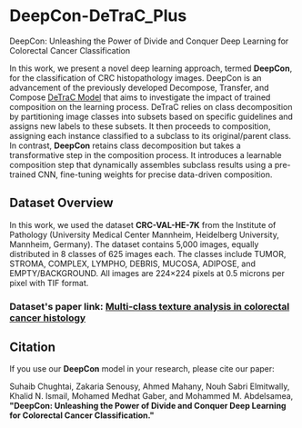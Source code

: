 # DeepCon-DeTraC_Plus
DeepCon: Unleashing the Power of Divide and Conquer Deep Learning for Colorectal Cancer Classification

In this work, we present a novel deep learning approach, termed **DeepCon**, for the classification of CRC histopathology images. DeepCon is an advancement of the previously developed Decompose, Transfer, and Compose [DeTraC Model](https://ieeexplore.ieee.org/abstract/document/9075155) that aims to investigate the impact of trained composition on the learning process. DeTraC relies on class decomposition by partitioning image classes into subsets based on specific guidelines and assigns new labels to these subsets. It then proceeds to composition, assigning each instance classified to a subclass to its original/parent class. In contrast, **DeepCon** retains class decomposition but takes a transformative step in the composition process. It introduces a learnable composition step that dynamically assembles subclass results using a pre-trained CNN, fine-tuning weights for precise data-driven composition.

## Dataset Overview
In this work, we used the dataset **CRC-VAL-HE-7K** from the Institute of Pathology (University Medical Center Mannheim, Heidelberg University, Mannheim, Germany). The dataset contains 5,000 images, equally distributed in 8 classes of 625 images each. The classes include TUMOR, STROMA, COMPLEX, LYMPHO, DEBRIS, MUCOSA, ADIPOSE, and EMPTY/BACKGROUND. All images are 224×224 pixels at 0.5 microns per pixel with TIF format.



### Dataset's paper link: [Multi-class texture analysis in colorectal cancer histology](https://www.nature.com/articles/srep27988)


## Citation
If you use our **DeepCon** model in your research, please cite our paper:

Suhaib Chughtai, Zakaria Senousy, Ahmed Mahany, Nouh Sabri Elmitwally, Khalid N. Ismail, Mohamed Medhat Gaber, and Mohammed M. Abdelsamea, **"DeepCon: Unleashing the Power of Divide and Conquer Deep Learning for Colorectal Cancer Classification."**

